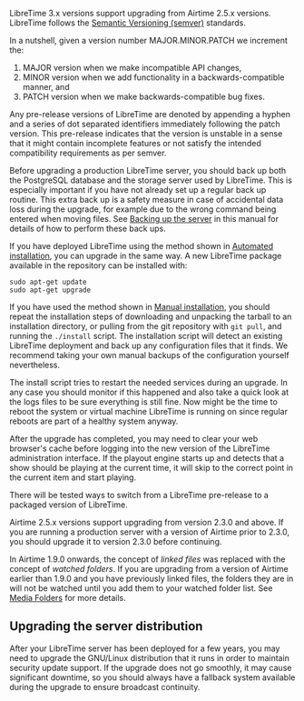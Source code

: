 LibreTime 3.x versions support upgrading from Airtime 2.5.x versions. LibreTime 
follows the [Semantic Versioning (semver)](http://semver.org/spec/v2.0.0.html) standards.

In a nutshell, given a version number MAJOR.MINOR.PATCH we increment the:

1. MAJOR version when we make incompatible API changes,
2. MINOR version when we add functionality in a backwards-compatible manner, and
3. PATCH version when we make backwards-compatible bug fixes.

Any pre-release versions of LibreTime are denoted by appending a hyphen and a series 
of dot separated identifiers immediately following the patch version. This pre-release
indicates that the version is unstable in a sense that it might contain incomplete
features or not satisfy the intended compatibility requirements as per semver.

Before upgrading a production LibreTime server, you should back up both the PostgreSQL
database and the storage server used by LibreTime. This is especially important if you 
have not already set up a regular back up routine. This extra back up is a safety measure 
in case of accidental data loss during the upgrade, for example due to the wrong command
being entered when moving files. See [Backing up the server](../backing-up-the-server/)
in this manual for details of how to perform these back ups.

If you have deployed LibreTime using the method shown in [Automated installation](../automated-installation/),
you can upgrade in the same way. A new LibreTime package available in 
the repository can be installed with:

    sudo apt-get update
    sudo apt-get upgrade

If you have used the method shown in [Manual installation](../manual-installation/), you should 
repeat the installation steps of downloading and unpacking the tarball to an 
installation directory, or pulling from the git repository with `git pull`, and 
running the `./install` script. The installation script will detect an existing 
LibreTime deployment and back up any configuration files that it finds. We recommend 
taking your own manual backups of the configuration yourself nevertheless.

The install script tries to restart the needed services during an upgrade. In any case
you should monitor if this happened and also take a quick look at the logs files to
be sure everything is still fine. Now might be the time to reboot the system or
virtual machine LibreTime is running on since regular reboots are part of a healthy
system anyway.

After the upgrade has completed, you may need to clear your web browser's cache 
before logging into the new version of the LibreTime administration interface. If
the playout engine starts up and detects that a show should be playing at the 
current time, it will skip to the correct point in the current item and start playing.

There will be tested ways to switch from a LibreTime pre-release to a packaged version
of LibreTime.

Airtime 2.5.x versions support upgrading from version 2.3.0 and above. If you are
running a production server with a version of Airtime prior to 2.3.0, you should
upgrade it to version 2.3.0 before continuing. 

In Airtime 1.9.0 onwards, the concept of *linked files* was replaced with the
concept of *watched folders*. If you are upgrading from a version of Airtime 
earlier than 1.9.0 and you have previously linked files, the folders they are
in will not be watched until you add them to your watched folder list. See
[Media Folders](../media-folders) for more details.

Upgrading the server distribution
---------------------------------

After your LibreTime server has been deployed for a few years, you may need to
upgrade the GNU/Linux distribution that it runs in order to maintain security
update support. If the upgrade does not go smoothly, it may cause significant
downtime, so you should always have a fallback system available during the 
upgrade to ensure broadcast continuity.
